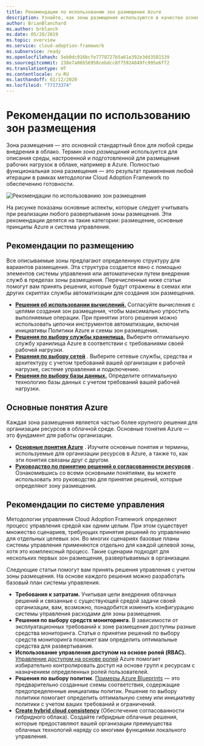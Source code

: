 ```yaml
---
title: Рекомендации по использованию зон размещения Azure
description: Узнайте, как зоны размещения используются в качестве основных стандартных блоков любой среды внедрения в облако.
author: BrianBlanchard
ms.author: brblanch
ms.date: 05/20/2019
ms.topic: overview
ms.service: cloud-adoption-framework
ms.subservice: ready
ms.openlocfilehash: 5eb0dc016bcfe7778727b5a61e392e3dd3581539
ms.sourcegitcommit: 238e7a06b56950cebdcc8f75924849fc995e6ff2
ms.translationtype: HT
ms.contentlocale: ru-RU
ms.lasthandoff: 02/12/2020
ms.locfileid: "77173374"
---
```

# <a name="landing-zone-considerations"></a>Рекомендации по использованию зон размещения

Зона размещения — это основной стандартный блок для любой среды внедрения в облако. Термин *зона размещения* используется для описания среды, настроенной и подготовленной для размещения рабочих нагрузок в облаке, например в Azure. Полностью функциональная зона размещения — это результат применения любой итерации в рамках методологии Cloud Adoption Framework по обеспечению готовности.

![Рекомендации по использованию зон размещения](../../_images/ready/landing-zone-considerations.png)

На рисунке показаны основные аспекты, которые следует учитывать при реализации любого развертывания зоны размещения. Эти рекомендации делятся на такие категории: размещение, основные принципы Azure и система управления.

## <a name="hosting-considerations"></a>Рекомендации по размещению

Все описываемые зоны предлагают определенную структуру для вариантов размещения. Эта структура создается явно с помощью элементов системы управления или автоматически путем внедрения служб в пределах зоны размещения. Перечисленные ниже статьи помогут вам принять решения, которые будут отражены в схемах или других скриптах службы автоматизации для создания зон размещения.

- **[Решения об использовании вычислений.](./compute-options.md)** Согласуйте вычисления с целями создания зон размещения, чтобы максимально упростить выполняемые операции. При принятии этого решения можно использовать цепочки инструментов автоматизации, включая инициативы Политики Azure и схемы зон размещения.
- **[Решения по выбору службы хранилища.](./storage-options.md)** Выберите оптимальную службу хранилища Azure в соответствии с требованиями своей рабочей нагрузки.
- **[Решения по выбору сетей](./networking-options.md)** . Выберите сетевые службы, средства и архитектуру с учетом требований вашей организации к рабочей нагрузке, системе управления и подключению.
- **[Решения по выбору базы данных.](./data-options.md)** Определите оптимальную технологию базы данных с учетом требований вашей рабочей нагрузки.

## <a name="azure-fundamentals"></a>Основные понятия Azure

Каждая зона размещения является частью более крупного решения для организации ресурсов в облачной среде. Основные понятия Azure — это фундамент для работы организации.

- **[Основные понятия Azure](./fundamental-concepts.md)** . Изучите основные понятия и термины, используемые для организации ресурсов в Azure, а также то, как эти понятия связаны друг с другом.
- **[Руководство по принятию решений о согласованности ресурсов](../../decision-guides/resource-consistency/index.md)** . Ознакомившись со всеми основными понятиями, вы можете использовать это руководство для принятия решений, которые определяют зону размещения.

## <a name="governance-considerations"></a>Рекомендации по системе управления

Методологии управления Cloud Adoption Framework определяют процесс управления средой как одним целым. При этом существует множество сценариев, требующих принятия решений по управлению для отдельных целевых зон. Во многих сценариях базовые планы системы управления применяются отдельно для каждой целевой зоны, хотя это комплексный процесс. Такие сценарии подходят для нескольких первых зон размещения, развертываемых в организации.

Следующие статьи помогут вам принять решения управления с учетом зоны размещения. На основе каждого решения можно разработать базовый план системы управления.

- **Требования к затратам.** Учитывая цели внедрения облачных решений и связанные с существующей средой задачи своей организации, вам, возможно, понадобится изменить конфигурацию системы управления расходами для зоны размещения.
- **Решения по выбору средств мониторинга.** В зависимости от эксплуатационных требований к зоне размещения доступны разные средства мониторинга. Статья о принятии решений по выбору средств мониторинга поможет вам определить оптимальные средства для развертывания.
- **Использование управления доступом на основе ролей (RBAC).** [Управление доступом на основе ролей](../considerations/roles.md) Azure помогает избирательно контролировать доступ на основе групп к ресурсам c назначением определенных ролей пользователей.
- **Решения по выбору политик**. [Примеры Azure Blueprints](https://docs.microsoft.com/azure/governance/blueprints/samples) — это предварительно созданные схемы соответствия, содержащие предопределенные инициативы политик. Решение по выбору политики помогает определить оптимальную схему или инициативу политики с учетом ваших требований и ограничений.
- **[Create hybrid cloud consistency](./hybrid-consistency.md)** (Обеспечение согласованности гибридного облака). Создайте гибридные облачные решения, которые предоставляют вашей организации преимущества облачных технологий наряду со многими функциями локального управления.
